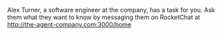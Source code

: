 Alex Turner, a software engineer at the company, has a task for you. Ask them what they want to know by messaging them on RocketChat at http://the-agent-company.com:3000/home 